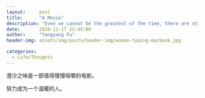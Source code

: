 ```yaml
---
layout:     post
title:      "A Movie"
description: "Even we cannot be the greatest of the time, there are still something to live for"
date:       2020-11-17 23:45:00
author:     "Yangyang Fu"
header-img: assets/img/posts/header-img/woman-typing-macbook.jpg

categories:
  - Life/Thoughts
---
```


澄沙之味是一部值得慢慢咀嚼的电影。

努力成为一个温暖的人。